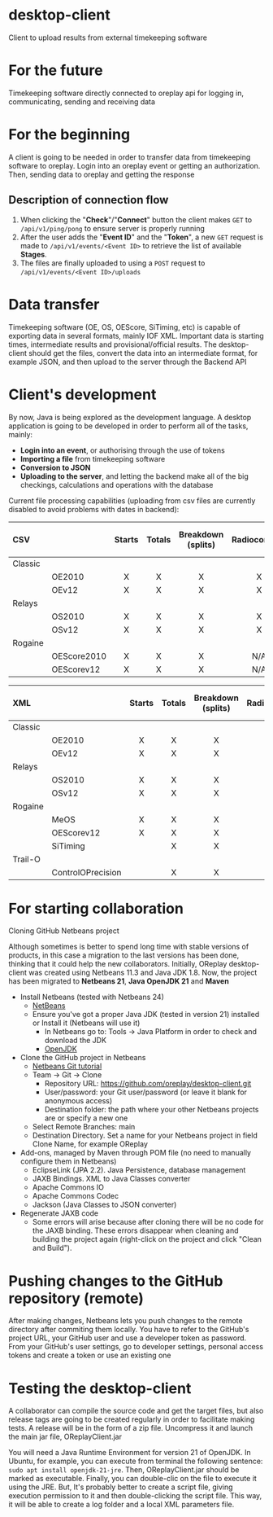 # desktop-client

Client to upload results from external timekeeping software

# For the future

Timekeeping software directly connected to oreplay api for logging in, communicating, sending and receiving data

# For the beginning

A client is going to be needed in order to transfer data from timekeeping software to oreplay. Login into an oreplay event or getting an authorization. Then, sending data to oreplay and getting the response

## Description of connection flow

1. When clicking the "**Check**"/"**Connect**" button the client makes `GET` to `/api/v1/ping/pong` to ensure server is properly running
2. After the user adds the "**Event ID**" and the "**Token**", a new `GET` request is made to `/api/v1/events/<Event ID>` to retrieve the list of available **Stages**.
3. The files are finally uploaded to using a `POST` request to `/api/v1/events/<Event ID>/uploads`

# Data transfer

Timekeeping software (OE, OS, OEScore, SiTiming, etc) is capable of exporting data in several formats, mainly IOF XML. Important data is starting times, intermediate results and provisional/official results. The desktop-client should get the files, convert the data into an intermediate format, for example JSON, and then upload to the server through the Backend API

# Client's development

By now, Java is being explored as the development language. A desktop application is going to be developed in order to perform all of the tasks, mainly:

- **Login into an event**, or authorising through the use of tokens
- **Importing a file** from timekeeping software
- **Conversion to JSON**
- **Uploading to the server**, and letting the backend make all of the big checkings, calculations and operations with the database

Current file processing capabilities (uploading from csv files are currently disabled to avoid problems with dates in backend):

| CSV             |                   | Starts  | Totals | Breakdown (splits) | Radiocontrols | n-Stages Totals |
| :-------------- | :---------------- | :-----: | :----: | :----------------: | :-----------: | :-------------: |
| Classic         |                   |         |        |                    |               |                 |
|                 | OE2010            |    X    | X      | X                  | X             |                 |
|                 | OEv12             |    X    | X      | X                  | X             |       X         |
| Relays          |                   |         |        |                    |               |                 |
|                 | OS2010            |    X    | X      | X                  | X             |                 |
|                 | OSv12             |    X    | X      | X                  | X             |                 |
| Rogaine         |                   |         |        |                    |               |                 |
|                 | OEScore2010       |    X    | X      | X                  | N/A           |                 |
|                 | OEScorev12        |    X    | X      | X                  | N/A           |                 |

| XML             |                   | Starts  | Totals | Breakdown (splits) | Radiocontrols | n-Stages Totals |
| :-------------- | :---------------- | :-----: | :----: | :----------------: | :-----------: | :-------------: |
| Classic         |                   |         |        |                    |               |                 |
|                 | OE2010            |    X    | X      | X                  | X             |                 |
|                 | OEv12             |    X    | X      | X                  | X             |                 |
| Relays          |                   |         |        |                    |               |                 |
|                 | OS2010            |    X    | X      | X                  | X             |                 |
|                 | OSv12             |    X    | X      | X                  | X             |                 |
| Rogaine         |                   |         |        |                    |               |                 |
|                 | MeOS              |    X    | X      | X                  | X             |                 |
|                 | OEScorev12        |    X    | X      | X                  | X             |                 |
|                 | SiTiming          |         | X      | X                  | X             |                 |
| Trail-O         |                   |         |        |                    |               |                 |
|                 | ControlOPrecision |         | X      | X                  | X             |                 |

# For starting collaboration

Cloning GitHub Netbeans project

Although sometimes is better to spend long time with stable versions of products, in this case a migration to the last versions has been done, thinking that it could help the new collaborators. Initially, OReplay desktop-client was created using Netbeans 11.3 and Java JDK 1.8. Now, the project has been migrated to **Netbeans 21**, **Java OpenJDK 21** and **Maven**

- Install Netbeans (tested with Netbeans 24)
  - [NetBeans](https://netbeans.apache.org/front/main/index.html)
  - Ensure you've got a proper Java JDK (tested in version 21) installed or Install it (Netbeans will use it)
    - In Netbeans go to: Tools -> Java Platform in order to check and download the JDK
    - [OpenJDK](https://openjdk.org)
- Clone the GitHub project in Netbeans
  - [Netbeans Git tutorial](https://netbeans.apache.org/tutorial/main/kb/docs/ide/git/)
  - Team -> Git -> Clone
    - Repository URL: https://github.com/oreplay/desktop-client.git
    - User/password: your Git user/password (or leave it blank for anonymous access)
    - Destination folder: the path where your other Netbeans projects are or specify a new one
  - Select Remote Branches: main
  - Destination Directory. Set a name for your Netbeans project in field Clone Name, for example OReplay
- Add-ons, managed by Maven through POM file (no need to manually configure them in Netbeans)
  - EclipseLink (JPA 2.2). Java Persistence, database management
  - JAXB Bindings. XML to Java Classes converter
  - Apache Commons IO
  - Apache Commons Codec
  - Jackson (Java Classes to JSON converter)
- Regenerate JAXB code
  - Some errors will arise because after cloning there will be no code for the JAXB binding. These errors disappear when cleaning and building the project again (right-click on the project and click "Clean and Build").

# Pushing changes to the GitHub repository (remote)

After making changes, Netbeans lets you push changes to the remote directory after commiting them locally. You have to refer to the GitHub's project URL, your GitHub user and use a developer token as password. From your GitHub's user settings, go to developer settings, personal access tokens and create a token or use an existing one


# Testing the desktop-client

A collaborator can compile the source code and get the target files, but also release tags are going to be created regularly in order to facilitate making tests. A release will be in the form of a zip file. Uncompress it and launch the main jar file, OReplayClient.jar

You will need a Java Runtime Environment for version 21 of OpenJDK. In Ubuntu, for example, you can execute from terminal the following sentence: `sudo apt install openjdk-21-jre`. Then, OReplayClient.jar should be marked as executable. Finally, you can double-clic on the file to execute it using the JRE. But, It's probably better to create a script file, giving execution permission to it and then double-clicking the script file. This way, it will be able to create a log folder and a local XML parameters file.
